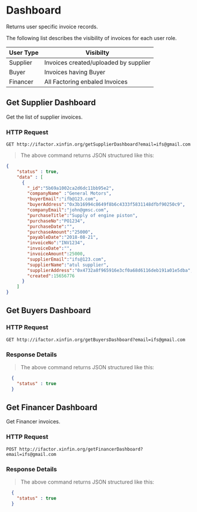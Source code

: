 # Dashboard

Returns user specific invoice records.

The following list describes the visibility of invoices for each user role.

User Type | Visibilty
--------- | ---------- 
Supplier | Invoices created/uploaded by supplier
Buyer | Invoices having Buyer
Financer | All Factoring enbaled Invoices

##  Get Supplier Dashboard

Get the list of supplier invoices.

### HTTP Request

`GET http://ifactor.xinfin.org/getSupplierDashboard?email=ifs@gmail.com`

> The above command returns JSON structured like this:

```json
{
    "status" : true, 
    "data" : [
      {
        "_id":"5b69a1002ca2d6dc11bb95e2",
        "companyName" :"General Motors",
        "buyerEmail":"ifb@123.com",
        "buyerAddress":"0x3b16994c8649f8b6c4333f5831148dfbf90250c9",
        "companyEmail":"john@gmsc.com",
        "purchaseTitle":"Supply of engine piston",
        "purchaseNo":"PO1234",
        "purchaseDate":"",
        "purchaseAmount":"25000",
        "payableDate":"2018-08-21",
        "invoiceNo":"INV1234",
        "invoiceDate":"",
        "invoiceAmount":25000,
        "supplierEmail":"ifs@123.com",
        "supplierName":"atul supplier",
        "supplierAddress":"0x4732a8f965916e3cf0a68d6116deb191a01e5dba",
        "created":15656776
      }
    ]
}
```
##  Get Buyers Dashboard


### HTTP Request

`GET http://ifactor.xinfin.org/getBuyersDashboard?email=ifs@gmail.com`


### Response Details

> The above command returns JSON structured like this:

```json
  {
    "status" : true
  }
```
##  Get Financer Dashboard

Get Financer invoices.

### HTTP Request

`POST http://ifactor.xinfin.org/getFinancerDashboard?email=ifs@gmail.com`

### Response Details

> The above command returns JSON structured like this:

```json
  {
    "status" : true
  }
```